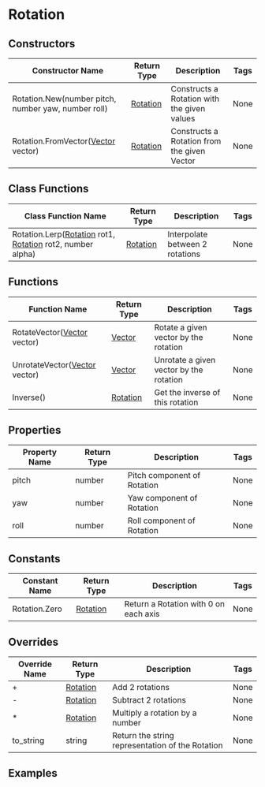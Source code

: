 # Rotation

## Constructors

| Constructor Name                                    | Return Type          | Description                                 | Tags |
|-----------------------------------------------------|----------------------|---------------------------------------------|------|
| Rotation.New(number pitch, number yaw, number roll) | [Rotation](rotation) | Constructs a Rotation with the given values | None |
| Rotation.FromVector([Vector](vector) vector)        | [Rotation](rotation) | Constructs a Rotation from the given Vector | None |

## Class Functions

| Class Function Name                                                               | Return Type          | Description                     | Tags |
|-----------------------------------------------------------------------------------|----------------------|---------------------------------|------|
| Rotation.Lerp([Rotation](rotation) rot1, [Rotation](rotation) rot2, number alpha) | [Rotation](rotation) | Interpolate between 2 rotations | None |

## Functions

| Function Name                           | Return Type          | Description                             | Tags |
|-----------------------------------------|----------------------|-----------------------------------------|------|
| RotateVector([Vector](vector) vector)   | [Vector](vector)     | Rotate a given vector by the rotation   | None |
| UnrotateVector([Vector](vector) vector) | [Vector](vector)     | Unrotate a given vector by the rotation | None |
| Inverse()                               | [Rotation](rotation) | Get the inverse of this rotation        | None |

## Properties

| Property Name | Return Type | Description                  | Tags |
|---------------|-------------|------------------------------|------|
| pitch         | number      |  Pitch component of Rotation | None |
| yaw           | number      | Yaw component of Rotation    | None |
| roll          | number      | Roll component of Rotation   | None |

## Constants

| Constant Name | Return Type          | Description                           | Tags |
|---------------|----------------------|---------------------------------------|------|
| Rotation.Zero | [Rotation](rotation) | Return a Rotation with 0 on each axis | None |

## Overrides

| Override Name | Return Type          | Description                                      | Tags |
|---------------|----------------------|--------------------------------------------------|------|
| +             | [Rotation](rotation) | Add 2 rotations                                  | None |
| -             | [Rotation](rotation) | Subtract 2 rotations                             | None |
| *             | [Rotation](rotation) | Multiply a rotation by a number                  | None |
| to_string     | string               | Return the string representation of the Rotation | None |


## Examples